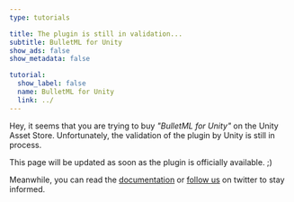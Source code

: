 ```yaml
---
type: tutorials

title: The plugin is still in validation...
subtitle: BulletML for Unity
show_ads: false
show_metadata: false

tutorial:
  show_label: false
  name: BulletML for Unity
  link: ../
---
```


Hey, it seems that you are trying to buy _"BulletML for Unity"_ on the Unity Asset Store. Unfortunately, the validation of the plugin by Unity is still in process.

This page will be updated as soon as the plugin is officially available. ;)

Meanwhile, you can read the [documentation](../) or [follow us](https://twitter.com/pixelnest) on twitter to stay informed.
